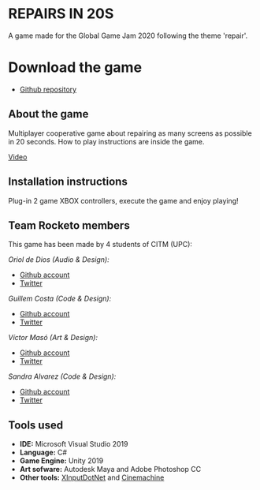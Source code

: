 # REPAIRS IN 20S

A game made for the Global Game Jam 2020 following the theme 'repair'.

# Download the game

* [Github repository](https://github.com/Sandruski/Global-Game-Jam-2020)  

## About the game

Multiplayer cooperative game about repairing as many screens as possible in 20 seconds. How to play instructions are inside the game. 

[Video](https://www.youtube.com/watch?v=SlcaZCp7WaI)

## Installation instructions

Plug-in 2 game XBOX controllers, execute the game and enjoy playing!

## Team Rocketo members

This game has been made by 4 students of CITM (UPC): 

_Oriol de Dios (Audio & Design):_

* [Github account](https://github.com/orioldedios)
* [Twitter](https://twitter.com/orioldedios)

_Guillem Costa (Code & Design):_

* [Github account](https://github.com/DatBeQuiet)
* [Twitter](https://twitter.com/DatBeQuiet)

_Víctor Masó (Art & Design):_

* [Github account](https://github.com/nintervik)
* [Twitter](https://twitter.com/nintervik)

_Sandra Alvarez (Code & Design):_

* [Github account](https://github.com/Sandruski)
* [Twitter](https://twitter.com/sandruskiag)

## Tools used

* **IDE:** Microsoft Visual Studio 2019
* **Language:** C#
* **Game Engine:** Unity 2019
* **Art sofware:** Autodesk Maya and Adobe Photoshop CC 
* **Other tools:** [XInputDotNet](https://github.com/speps/XInputDotNet) and [Cinemachine](https://assetstore.unity.com/packages/essentials/cinemachine-79898)
